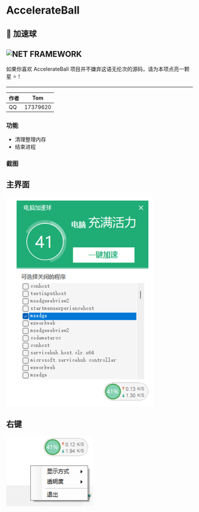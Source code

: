 # AccelerateBall
🚀 加速球
---
![NET FRAMEWORK](https://img.shields.io/badge/NET%20FRAMEWORK-4.0-blue?style=for-the-badge)
---
如果你喜欢 AccelerateBall 项目并不嫌弃这语无伦次的源码，请为本项点亮一颗星 ⭐！
****
	
|作者|Tom|
|---|---
|QQ|17379620

### 功能

- 清理整理内存
- 结束进程

### 截图
## 主界面
![主界面](screenshot/1.png?raw=true)
## 右键
![右键](screenshot/2.png?raw=true)